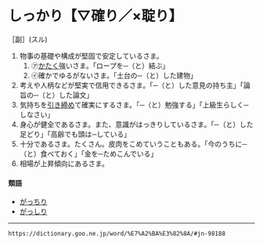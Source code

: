 # しっかり【▽確り／×聢り】
［副］(スル)

1. 物事の基礎や構成が堅固で安定しているさま。
	1. ㋐[かたく](硬く（かたく）)強いさま。「ロープを─（と）結ぶ」
	2. ㋑確かでゆるがないさま。「土台の─（と）した建物」
2. 考えや人柄などが堅実で信用できるさま。「─（と）した意見の持ち主」「論旨の─（と）した論文」
3. 気持ちを[引き締め](%E3%81%B2%E3%81%8D%E3%81%97%E3%82%81%E3%82%8B%EF%BC%88%E5%BC%95%E7%B7%A0%E3%82%81%E3%82%8B%EF%BC%89.md)て確実にするさま。「─（と）勉強する」「上級生らしく─しなさい」
4. 身心が健全であるさま。また、意識がはっきりしているさま。「─（と）した足どり」「高齢でも頭は─している」
5. 十分であるさま。たくさん。皮肉をこめていうこともある。「今のうちに─（と）食べておく」「金を─ためこんでいる」
6. 相場が上昇傾向にあるさま。

#### 類語

-   [がっちり](https://dictionary.goo.ne.jp/word/%E3%81%8C%E3%81%A3%E3%81%A1%E3%82%8A/#jn-42827)
-   [がっしり](https://dictionary.goo.ne.jp/word/%E3%81%8C%E3%81%A3%E3%81%97%E3%82%8A/#jn-42748)

---
`https://dictionary.goo.ne.jp/word/%E7%A2%BA%E3%82%8A/#jn-98188`